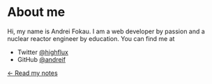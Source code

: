 # About me

Hi, my name is Andrei Fokau. I am a web developer by passion and a nuclear reactor engineer by education. You can find me at

 - Twitter [@highflux](https://twitter.com/highflux)
 - GitHub [@andreif](https://github.com/andreif)
 
[&larr; Read my notes](/)
